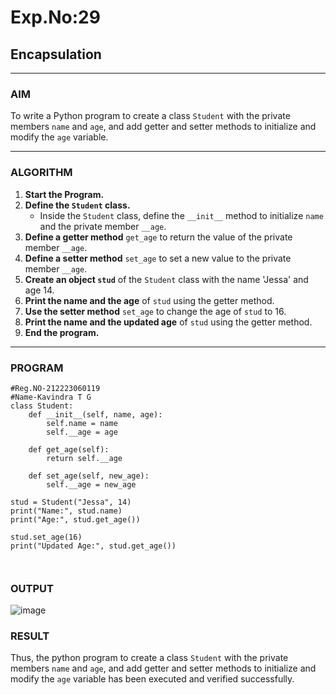 # Exp.No:29  
## Encapsulation

---

### AIM  
To write a Python program to create a class `Student` with the private members `name` and `age`, and add getter and setter methods to initialize and modify the `age` variable.

---

### ALGORITHM

1. **Start the Program.**
2. **Define the `Student` class.**
   - Inside the `Student` class, define the `__init__` method to initialize `name` and the private member `__age`.
3. **Define a getter method** `get_age` to return the value of the private member `__age`.
4. **Define a setter method** `set_age` to set a new value to the private member `__age`.
5. **Create an object `stud`** of the `Student` class with the name 'Jessa' and age 14.
6. **Print the name and the age** of `stud` using the getter method.
7. **Use the setter method** `set_age` to change the age of `stud` to 16.
8. **Print the name and the updated age** of `stud` using the getter method.
9. **End the program.**

---

### PROGRAM

```
#Reg.NO-212223060119
#Name-Kavindra T G
class Student:
    def __init__(self, name, age):
        self.name = name
        self.__age = age

    def get_age(self):
        return self.__age

    def set_age(self, new_age):
        self.__age = new_age

stud = Student("Jessa", 14)
print("Name:", stud.name)
print("Age:", stud.get_age())

stud.set_age(16)
print("Updated Age:", stud.get_age())



```

### OUTPUT
![image](https://github.com/user-attachments/assets/d9a6e55a-aa5e-4915-8a99-253e612b48e2)


### RESULT
Thus, the python program to create a class `Student` with the private members `name` and `age`, and add getter and setter methods to initialize and modify the `age` variable has been executed and verified successfully.

